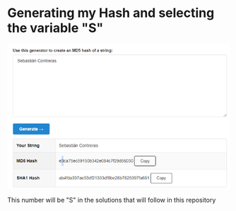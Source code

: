 # Generating my Hash and selecting the variable "S"
![Variable S in the Hash](image.png)

This number will be "S" in the solutions that will follow in this repository